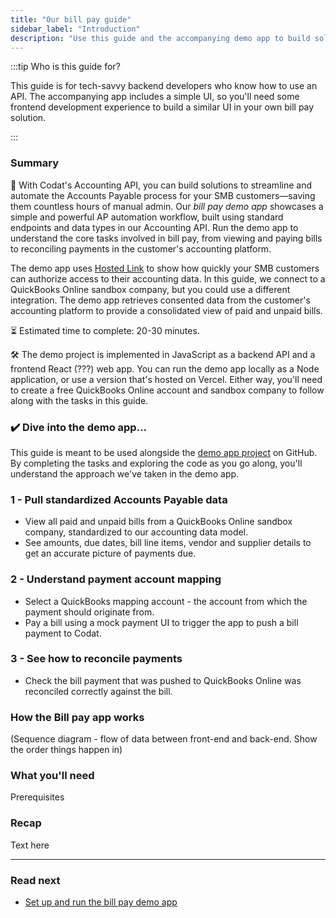 ```yaml
---
title: "Our bill pay guide"
sidebar_label: "Introduction"
description: "Use this guide and the accompanying demo app to build solutions that streamline your customers' Accounts Payable processes"
---
```


:::tip Who is this guide for?

This guide is for tech-savvy backend developers who know how to use an API. The accompanying app includes a simple UI, so you'll need some frontend development experience to build a similar UI in your own bill pay solution.

:::

### Summary

🎯 With Codat's Accounting API, you can build solutions to streamline and automate the Accounts Payable process for your SMB customers&mdash;saving them countless hours of manual admin. Our *bill pay demo app* showcases a simple and powerful AP automation workflow, built using standard endpoints and data types in our Accounting API. Run the demo app to understand the core tasks involved in bill pay, from viewing and paying bills to reconciling payments in the customer's accounting platform.

The demo app uses [Hosted Link](/auth-flow/authorize-hosted-link) to show how quickly your SMB customers can authorize access to their accounting data. In this guide, we connect to a QuickBooks Online sandbox company, but you could use a different integration. The demo app retrieves consented data from the customer's accounting platform to provide a consolidated view of paid and unpaid bills.

⏳ Estimated time to complete: 20-30 minutes.

🛠️ The demo project is implemented in JavaScript as a backend API and a frontend React (???) web app. You can run the demo app locally as a Node application, or use a version that's hosted on Vercel. Either way, you'll need to create a free QuickBooks Online account and sandbox company to follow along with the tasks in this guide.

### ✔️ Dive into the demo app...

This guide is meant to be used alongside the [demo app project](https://github.com/codatio/demo-bill-pay) on GitHub. By completing the tasks and exploring the code as you go along, you'll understand the approach we've taken in the demo app.

### 1 - Pull standardized Accounts Payable data

- View all paid and unpaid bills from a QuickBooks Online sandbox company, standardized to our accounting data model.
- See amounts, due dates, bill line items, vendor and supplier details to get an accurate picture of payments due.

### 2 - Understand payment account mapping

- Select a QuickBooks mapping account - the account from which the payment should originate from.
- Pay a bill using a mock payment UI to trigger the app to push a bill payment to Codat. 

### 3 - See how to reconcile payments

- Check the bill payment that was pushed to QuickBooks Online was reconciled correctly against the bill.

### How the Bill pay app works

(Sequence diagram - flow of data between front-end and back-end. Show the order things happen in)

### What you'll need

Prerequisites

### Recap

Text here

<hr />

### Read next

- [Set up and run the bill pay demo app](/accounting-api/guides/bill-pay/setting-up)
